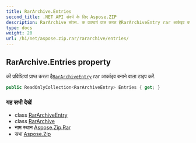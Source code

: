 ```yaml
---
title: RarArchive.Entries
second_title: .NET API संदर्भ के लिए Aspose.ZIP
description: RarArchive संपत्त. क प्रवष्टयं प्रप्त करत हैRarArchiveEntry rar आर्कइव बनने वल टइप करें.
type: docs
weight: 20
url: /hi/net/aspose.zip.rar/rararchive/entries/
---
```

## RarArchive.Entries property

की प्रविष्टियां प्राप्त करता है[`RarArchiveEntry`](../../rararchiveentry/) rar आर्काइव बनाने वाला टाइप करें.

```csharp
public ReadOnlyCollection<RarArchiveEntry> Entries { get; }
```

### यह सभी देखें

* class [RarArchiveEntry](../../rararchiveentry/)
* class [RarArchive](../)
* नाम स्थान [Aspose.Zip.Rar](../../rararchive/)
* सभा [Aspose.Zip](../../../)


